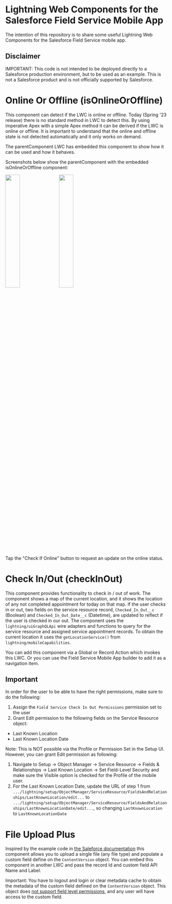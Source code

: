 # Lightning Web Components for the Salesforce Field Service Mobile App

The intention of this repository is to share some useful Lightning Web Components for the Salesforce Field Service mobile app.

## Disclaimer
IMPORTANT: This code is not intended to be deployed directly to a Salesforce production environment, but to be used as an example. This is not a Salesforce product and is not officially supported by Salesforce.

# Online Or Offline (isOnlineOrOffline)

This component can detect if the LWC is online or offline. Today (Spring '23 release) there is no standard method in LWC to detect this. By using imperative Apex with a simple Apex method it can be derived if the LWC is online or offline. It is important to understand that the online and offline state is not detected automatically and it only works on demand.

The parentComponent LWC has embedded this component to show how it can be used and how it behaves.

Screenshots below show the parentComponent with the embedded isOnlineOrOffline component:

<p float="left">
<img src="https://user-images.githubusercontent.com/78381570/228167375-33aab351-8365-4cba-acb0-d765fd26ab9d.png" width="30%" height="30%">
&nbsp;&nbsp;
<img src="https://user-images.githubusercontent.com/78381570/228167426-c25b749f-5694-4c31-91ef-a5215b5d2856.png" width="30%" height="30%">
</p>

Tap the "Check If Online" button to request an update on the online status.

# Check In/Out (checkInOut)

This component provides functionality to check in / out of work. The component shows a map of the current location, and it shows the location of any not completed appointment for today on that map. If the user checks in or out, two fields on the service resource record, `Checked_In_Out__c` (Boolean) and `Checked_In_Out_Date__c` (Datetime), are updated to reflect if the user is checked in our out. The component uses the `lightning/uiGraphQLApi` wire adapters and functions to query for the service resource and assigned service appointment records. To obtain the current location it uses the `getLocationService()` from `lightning/mobileCapabilities`.

You can add this component via a Global or Record Action which invokes this LWC. Or you can use the Field Service Mobile App builder to add it as a navigation item. 

## Important
In order for the user to be able to have the right permissions, make sure to do the following:
1. Assign the `Field Service Check In Out Permissions` permission set to the user
2. Grant Edit permission to the following fields on the Service Resource object:
  - Last Known Location
  - Last Known Location Date

Note: This is NOT possible via the Profile or Permission Set in the Setup UI. However, you can grant Edit permission as following:
1. Navigate to Setup -> Object Manager -> Service Resource -> Fields & Relationships -> Last Known Location -> Set Field-Level Security and make sure the Visible option is checked for the Profile of the mobile user.
2. For the Last Known Location Date, update the URL of step 1 from `.../lightning/setup/ObjectManager/ServiceResource/FieldsAndRelationships/LastKnownLocation/edit...` to `.../lightning/setup/ObjectManager/ServiceResource/FieldsAndRelationships/LastKnownLocationDate/edit...`, so changing `LastKnownLocation` to `LastKnownLocationDate`

# File Upload Plus

Inspired by the example code in [the Saleforce documentation](https://developer.salesforce.com/docs/atlas.en-us.mobile_offline.meta/mobile_offline/use_images_upload_while_offline_example.htm) this component allows you to upload a single file (any file type) and populate a custom field define on the `ContentVersion` object. You can embed this component in another LWC and pass the record Id and custom field API Name and Label.

Important: You have to logout and login or clear metadata cache to obtain the metadata of the custom field defined on the `ContentVersion` object. This object does [not support field level permissions](https://help.salesforce.com/s/articleView?id=000380808&type=1), and any user will have access to the custom field.

